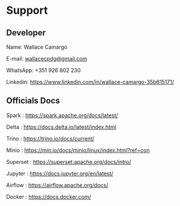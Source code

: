 # Support

## Developer

Name: Wallace Camargo

E-mail: wallacecpdg@gmail.com

WhatsApp: +351 926 802 230

Linkedin: https://www.linkedin.com/in/wallace-camargo-35b615171/

## Officials Docs
Spark : https://spark.apache.org/docs/latest/

Delta : https://docs.delta.io/latest/index.html

Trino : https://trino.io/docs/current/

Minio : https://min.io/docs/minio/linux/index.html?ref=con

Superset : https://superset.apache.org/docs/intro/

Jupyter : https://docs.jupyter.org/en/latest/

Airflow : https://airflow.apache.org/docs/

Docker : https://docs.docker.com/

